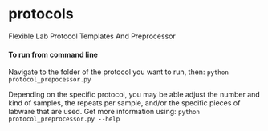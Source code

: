 # protocols
Flexible Lab Protocol Templates And Preprocessor

#### To run from command line
Navigate to the folder of the protocol you want to run, then:
```python protocol_prepocessor.py```

Depending on the specific protocol, you may be able adjust the number and kind of samples, the repeats per sample, and/or the specific pieces of labware that are used. Get more information using:
```python protocol_preprocessor.py --help```
